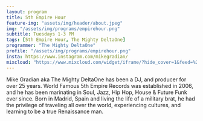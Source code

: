 ```yaml
---
layout: program
title: 5th Empire Hour
feature-img: "assets/img/header/about.jpeg"
img: "/assets/img/programs/empirehour.png"
subtitle: Tuesdays 1-3 PM
tags: [5th Empire Hour, The Mighty DeltaOne]
programmer: "The Mighty DeltaOne"
profile: "/assets/img/programs/empirehour.png"
insta: https://www.instagram.com/mikegradian/
mixcloud: "https://www.mixcloud.com/widget/iframe/?hide_cover=1&feed=%2Ftropicofm%2Fplaylists%2F5th-empire-hour%2F"
---
```


Mike Gradian aka The Mighty DeltaOne has been a DJ, and producer for over 25 years. World Famous 5th Empire Records was established in 2006, and he has been marinating in Soul, Jazz, Hip Hop, House & Future Funk ever since. Born in Madrid, Spain and living the life of a military brat, he had the privilege of traveling all over the world, experiencing cultures, and learning to be a true Renaissance man.
